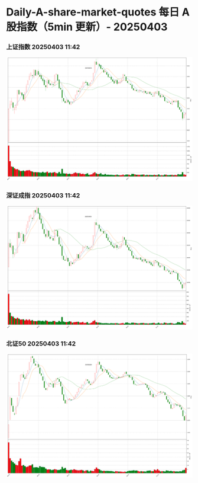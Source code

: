 
# Daily-A-share-market-quotes 每日 A 股指数（5min 更新）- 20250403

### 上证指数 20250403 11:42
![](./fig/2025/4/20250403-sh000001.png)

### 深证成指 20250403 11:42
![](./fig/2025/4/20250403-sz399001.png)

### 北证50 20250403 11:42
![](./fig/2025/4/20250403-bj899050.png)
